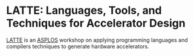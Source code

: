 # LATTE: Languages, Tools, and Techniques for Accelerator Design

[LATTE][] is an [ASPLOS][] workshop on applying programming languages and compilers
techniques to generate hardware accelerators.

[latte]: https://capra.cs.cornell.edu/latte25/
[asplos]: https://asplos-conference.org
